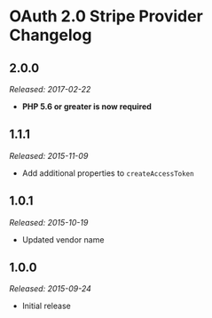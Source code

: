 # OAuth 2.0 Stripe Provider Changelog

## 2.0.0
_Released: 2017-02-22_

* **PHP 5.6 or greater is now required**

## 1.1.1

_Released: 2015-11-09_

* Add additional properties to `createAccessToken`

## 1.0.1

_Released: 2015-10-19_

* Updated vendor name

## 1.0.0

_Released: 2015-09-24_

* Initial release

